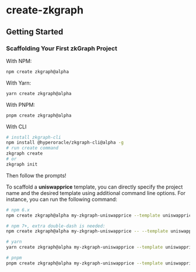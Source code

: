 # create-zkgraph

## Getting Started

### Scaffolding Your First zkGraph Project

With NPM:
```bash
npm create zkgraph@alpha
```

With Yarn:

```bash
yarn create zkgraph@alpha
```

With PNPM:

```bash
pnpm create zkgraph@alpha
```

With CLI

```bash
# install zkgraph-cli
npm install @hyperoracle/zkgraph-cli@alpha -g
# run create command
zkgraph create
# or
zkgraph init
```

Then follow the prompts!

To scaffold a **uniswapprice** template, you can directly specify the project name and the desired template using additional command line options. For instance, you can run the following command:

```sh
# npm 6.x
npm create zkgraph@alpha my-zkgraph-uniswapprice --template uniswapprice

# npm 7+, extra double-dash is needed:
npm create zkgraph@alpha my-zkgraph-uniswapprice -- --template uniswapprice

# yarn
yarn create zkgraph@alpha my-zkgraph-uniswapprice --template uniswapprice

# pnpm
pnpm create zkgraph@alpha my-zkgraph-uniswapprice --template uniswapprice
```
